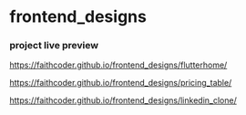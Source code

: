 # frontend_designs
### project live preview

https://faithcoder.github.io/frontend_designs/flutterhome/

https://faithcoder.github.io/frontend_designs/pricing_table/

https://faithcoder.github.io/frontend_designs/linkedin_clone/
